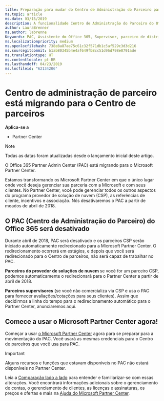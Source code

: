 ```yaml
---
title: Preparação para mudar do Centro de Administração do Parceiro para o Partner Center | Partner Center
ms.topic: article
ms.date: 03/15/2019
description: A funcionalidade Centro de Administração do Parceiro do Office 365 está mudando para o Partner Center.
author: LauraBrenner
ms.author: labrenne
Keywords: PAC, Assistente do Office 365, Supervisor, parceiro de distribuição, PAC desativar, PAC desativando
ms.localizationpriority: medium
ms.openlocfilehash: 738e8a87ae75c61c32f571db1c5af529c3d3d216
ms.sourcegitcommit: b1ab80345b4e4af649fb8cc51d96d798e0791ade
ms.translationtype: HT
ms.contentlocale: pt-BR
ms.lasthandoff: 04/23/2019
ms.locfileid: "62134206"
---
```

# <a name="partner-admin-center-is-moving-to-the-partner-center"></a>Centro de administração de parceiro está migrando para o Centro de parceiros

**Aplica-se a**

-  Partner Center

> [!NOTE]  
>  Todas as datas foram atualizadas desde o lançamento inicial deste artigo.

O Office 365 Partner Admin Center (PAC) está migrando para o Microsoft Partner Center.

Estamos transformando os Microsoft Partner Center em que o único lugar onde você deseja gerenciar sua parceria com a Microsoft e com seus clientes. No Partner Center, você pode gerenciar todos os outros aspectos do programa provedor de solução de nuvem (CSP), as referências de cliente, incentivos e associação. Nós desativaremos o PAC a partir de meados de abril de 2018.

## <a name="the-office-365-partner-admin-center-pac-will-be-retired"></a>O PAC (Centro de Administração do Parceiro) do Office 365 será desativado

Durante abril de 2018, PAC será desativado e os parceiros CSP serão iniciado automaticamente redirecionado para a Microsoft Partner Center. O redirecionamento ocorrerá em estágios, e depois que você será redirecionado para o Centro de parceiros, não será capaz de trabalhar no PAC. 

**Parceiros do provedor de soluções de nuvem** se você for um parceiro CSP, podemos automaticamente o redirecionará para o Partner Center a partir de abril de 2018. 

**Parceiros supervisores** (se você não comercializa via CSP e usa o PAC para fornecer avaliações/cotações para seus clientes). Assim que decidirmos a linha do tempo para o redirecionamento automático para o Partner Center, anunciaremos aqui. 


## <a name="start-using-the-microsoft-partner-center-now"></a>Comece a usar o Microsoft Partner Center agora!

Começar a usar [o Microsoft Partner Center](https://partnercenter.microsoft.com/) agora para se preparar para a movimentação do PAC.  Você usará as mesmas credenciais para o Centro de parceiros que você usa para PAC. 

> [!IMPORTANT]  
> Alguns recursos e funções que estavam disponíveis no PAC não estará disponíveis no Partner Center.

 Leia a [Comparação lado a lado](moving-from-pac-to-pc.md) para entender e familiarizar-se com essas alterações.  Você encontrará informações adicionais sobre o gerenciamento de contas, o gerenciamento de clientes, as licenças e assinaturas, os preços e ofertas e mais na [Ajuda do Microsoft Partner Center](https://partnercenter.microsoft.com/partner/help).

 